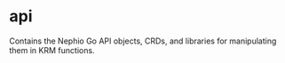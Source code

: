 # api
Contains the Nephio Go API objects, CRDs, and libraries for manipulating them in KRM functions.

